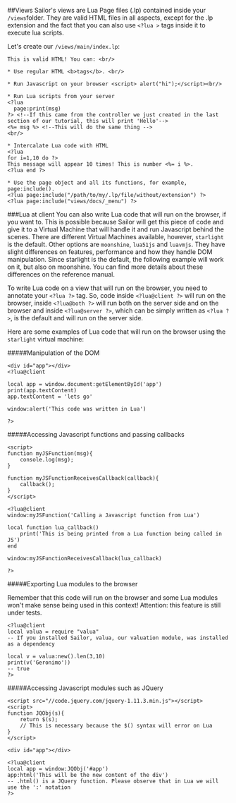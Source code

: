 ##Views
Sailor's views are Lua Page files (.lp) contained inside your `/views`folder. They are valid HTML files in all aspects, except for the .lp extension and the fact that you can also use `<?lua >` tags inside it to execute lua scripts. 

Let's create our `/views/main/index.lp`: 

    This is valid HTML! You can: <br/>

    * Use regular HTML <b>tags</b>. <br/>

    * Run Javascript on your browser <script> alert("hi");</script><br/>

    * Run Lua scripts from your server 
    <?lua 
      page:print(msg) 
    ?> <!--If this came from the controller we just created in the last section of our tutorial, this will print 'Hello'--> 
    <%= msg %> <!--This will do the same thing -->
    <br/>

    * Intercalate Lua code with HTML
    <?lua
    for i=1,10 do ?>
    This message will appear 10 times! This is number <%= i %>.
    <?lua end ?>

    * Use the page object and all its functions, for example, page:include().
    <?lua page:include("/path/to/my/.lp/file/without/extension") ?>
    <?lua page:include("views/docs/_menu") ?>


###Lua at client
You can also write Lua code that will run on the browser, if you want to. This is possible because Sailor will get this piece of code and give it to a Virtual Machine that will handle it and run Javascript behind the scenes. There are different Virtual Machines available, however, `starlight` is the default. Other options are `moonshine`, `lua51js` and `luavmjs`. They have slight differences on features, performance and how they handle DOM manipulation. Since starlight is the default, the following example will work on it, but also on moonshine. You can find more details about these differences on the reference manual.


To write Lua code on a view that will run on the browser, you need to annotate your `<?lua ?>` tag. So, code inside `<?lua@client ?>` will run on the browser, inside `<?lua@both ?>` will run both on the server side and on the browser and inside `<?lua@server ?>`, which can be simply written as `<?lua ?>`, is the default and will run on the server side.

Here are some examples of Lua code that will run on the browser using the `starlight` virtual machine:

#####Manipulation of the DOM

    <div id="app"></div>
    <?lua@client
    
    local app = window.document:getElementById('app')
    print(app.textContent)
    app.textContent = 'lets go'
    
    window:alert('This code was written in Lua')
    
    ?>


#####Accessing Javascript functions and passing callbacks


    <script>
    function myJSFunction(msg){
        console.log(msg);
    }

    function myJSFunctionReceivesCallback(callback){
        callback();
    }
    </script>

    <?lua@client
    window:myJSFunction('Calling a Javascript function from Lua')

    local function lua_callback()
        print('This is being printed from a Lua function being called in JS')
    end
    
    window:myJSFunctionReceivesCallback(lua_callback)
    
    ?>

#####Exporting Lua modules to the browser

Remember that this code will run on the browser and some Lua modules won't make sense being used in this context! Attention: this feature is still under tests.


    <?lua@client
    local valua = require "valua"
    -- If you installed Sailor, valua, our valuation module, was installed as a dependency
    
    local v = valua:new().len(3,10)
    print(v('Geronimo'))
    -- true
    ?>

#####Accessing Javascript modules such as JQuery

    <script src="//code.jquery.com/jquery-1.11.3.min.js"></script>
    <script>
    function JQObj(s){
        return $(s);
        // This is necessary because the $() syntax will error on Lua
    }
    </script>

    <div id="app"></div>

    <?lua@client
    local app = window:JQObj('#app')
    app:html('This will be the new content of the div') 
    -- .html() is a JQuery function. Please observe that in Lua we will use the ':' notation
    ?>

